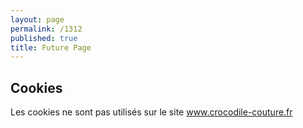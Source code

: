 ```yaml
---
layout: page
permalink: /1312
published: true
title: Future Page
---
```

## Cookies

Les cookies ne sont pas utilisés sur le site www.crocodile-couture.fr
